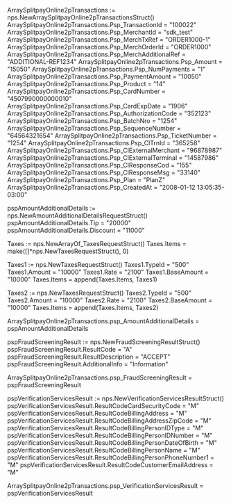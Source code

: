 ArraySplitpayOnline2pTransactions := nps.NewArraySplitpayOnline2pTransactionsStruct()
ArraySplitpayOnline2pTransactions.Psp_TransactionId = "100022"
ArraySplitpayOnline2pTransactions.Psp_MerchantId = "sdk_test"
ArraySplitpayOnline2pTransactions.Psp_MerchTxRef = "ORDER1000-1"
ArraySplitpayOnline2pTransactions.Psp_MerchOrderId = "ORDER1000"
ArraySplitpayOnline2pTransactions.Psp_MerchAdditionalRef = "ADDITIONAL-REF1234"
ArraySplitpayOnline2pTransactions.Psp_Amount = "15050"
ArraySplitpayOnline2pTransactions.Psp_NumPayments = "1"
ArraySplitpayOnline2pTransactions.Psp_PaymentAmount = "10050"
ArraySplitpayOnline2pTransactions.Psp_Product = "14"
ArraySplitpayOnline2pTransactions.Psp_CardNumber = "4507990000000010"
ArraySplitpayOnline2pTransactions.Psp_CardExpDate = "1906"
ArraySplitpayOnline2pTransactions.Psp_AuthorizationCode = "352123"
ArraySplitpayOnline2pTransactions.Psp_BatchNro = "1254"
ArraySplitpayOnline2pTransactions.Psp_SequenceNumber = "64564321654"
ArraySplitpayOnline2pTransactions.Psp_TicketNumber = "1254"
ArraySplitpayOnline2pTransactions.Psp_ClTrnId = "365258"
ArraySplitpayOnline2pTransactions.Psp_ClExternalMerchant = "96878987"
ArraySplitpayOnline2pTransactions.Psp_ClExternalTerminal = "14587986"
ArraySplitpayOnline2pTransactions.Psp_ClResponseCod = "155"
ArraySplitpayOnline2pTransactions.Psp_ClResponseMsg = "33140"
ArraySplitpayOnline2pTransactions.Psp_Plan = "PlanZ"
ArraySplitpayOnline2pTransactions.Psp_CreatedAt = "2008-01-12 13:05:35-03:00"

pspAmountAdditionalDetails := nps.NewAmountAdditionalDetailsRequestStruct()
pspAmountAdditionalDetails.Tip = "20000"
pspAmountAdditionalDetails.Discount = "11000"

Taxes := nps.NewArrayOf_TaxesRequestStruct()
Taxes.Items = make([]*nps.NewTaxesRequestStruct(), 0)

Taxes1 := nps.NewTaxesRequestStruct()
Taxes1.TypeId = "500"
Taxes1.Amount = "10000"
Taxes1.Rate = "2100"
Taxes1.BaseAmount = "10000"
Taxes.Items = append(Taxes.Items, Taxes1)

Taxes2 := nps.NewTaxesRequestStruct()
Taxes2.TypeId = "500"
Taxes2.Amount = "10000"
Taxes2.Rate = "2100"
Taxes2.BaseAmount = "10000"
Taxes.Items = append(Taxes.Items, Taxes2)


ArraySplitpayOnline2pTransactions.psp_AmountAdditionalDetails = pspAmountAdditionalDetails

pspFraudScreeningResult := nps.NewFraudScreeningResultStruct()
pspFraudScreeningResult.ResultCode = "A"
pspFraudScreeningResult.ResultDescription = "ACCEPT"
pspFraudScreeningResult.AdditionalInfo = "Information"

ArraySplitpayOnline2pTransactions.psp_FraudScreeningResult = pspFraudScreeningResult

pspVerificationServicesResult := nps.NewVerificationServicesResultStruct()
pspVerificationServicesResult.ResultCodeCardSecurityCode = "M"
pspVerificationServicesResult.ResultCodeBillingAddress = "M"
pspVerificationServicesResult.ResultCodeBillingAddressZipCode = "M"
pspVerificationServicesResult.ResultCodeBillingPersonIDType = "M"
pspVerificationServicesResult.ResultCodeBillingPersonIDNumber = "M"
pspVerificationServicesResult.ResultCodeBillingPersonDateOfBirth = "M"
pspVerificationServicesResult.ResultCodeBillingPersonName = "M"
pspVerificationServicesResult.ResultCodeBillingPersonPhoneNumber1 = "M"
pspVerificationServicesResult.ResultCodeCustomerEmailAddress = "M"

ArraySplitpayOnline2pTransactions.psp_VerificationServicesResult = pspVerificationServicesResult
